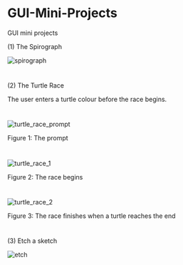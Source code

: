 # GUI-Mini-Projects
GUI mini projects



(1) The Spirograph

![spirograph](https://user-images.githubusercontent.com/96390217/183493446-34058fbc-1a0c-47f7-bf82-7ce481aa0444.PNG)
#

(2) The Turtle Race

The user enters a turtle colour before the race begins.
#
![turtle_race_prompt](https://user-images.githubusercontent.com/96390217/183493829-df655c65-db47-435e-b4c7-cdfa79b381b1.PNG)

Figure 1: The prompt
#
![turtle_race_1](https://user-images.githubusercontent.com/96390217/183493835-c8606afb-1623-4378-853d-b0b52c3b1f13.PNG)

Figure 2: The race begins
#
![turtle_race_2](https://user-images.githubusercontent.com/96390217/183493845-2fa007f7-ea56-49d7-8fb0-f3261f94ebeb.PNG)

Figure 3: The race finishes when a turtle reaches the end
#

(3) Etch a sketch

![etch](https://user-images.githubusercontent.com/96390217/183495019-92566e9a-1d93-423c-97ea-27258bb4a783.PNG)
